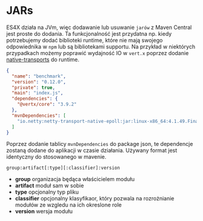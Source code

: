 # JARs

ES4X działa na JVm, więc dodawanie lub usuwanie `jarów` z Maven Central jest proste do dodania. Ta funkcjonalność jest
przydatna np. kiedy potrzebujemy dodać biblioteki runtime, które nie mają swojego odpowiednika w `npm` lub są
bibliotekami supportu. Na przykład w niektórych przypadkach możemy poprawić wydajność IO w `vert.x` poprzez dodanie
[native-transports](https://netty.io/wiki/native-transports.html) do runtime.

```json
{
  "name": "benchmark",
  "version": "0.12.0",
  "private": true,
  "main": "index.js",
  "dependencies": {
    "@vertx/core": "3.9.2"
  },
  "mvnDependencies": [
    "io.netty:netty-transport-native-epoll:jar:linux-x86_64:4.1.49.Final"
  ]
}
```

Poprzez dodanie tablicy `mvnDependencies` do package json, te dependencje zostaną dodane do aplikacji w czasie działania.
Używany format jest identyczny do stosowanego w mavenie.

```
group:artifact[:type][:classifier]:version
```

* **group** organizacja będąca właścicielem modułu
* **artifact** moduł sam w sobie
* **type** opcjonalny typ pliku
* **classifier** opcjonalny klasyfikaor, który pozwala na rozrożnianie modułów ze wzgledu na ich okreslone role
* **version** wersja modułu




